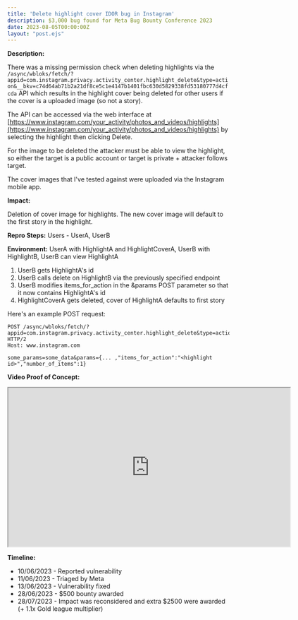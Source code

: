 ```yaml
---
title: 'Delete highlight cover IDOR bug in Instagram'
description: $3,000 bug found for Meta Bug Bounty Conference 2023
date: 2023-08-05T00:00:00Z
layout: "post.ejs"
---
```


**Description:**

There was a missing permission check when deleting highlights via the `/async/wbloks/fetch/?appid=com.instagram.privacy.activity_center.highlight_delete&type=action&__bkv=c74d64ab71b2a21df8ce5c1e4147b1401fbc630d5829338fd53180777d4cfcda` API which results in the highlight cover being deleted for other users if the cover is a uploaded image (so not a story).

The API can be accessed via the web interface at [https://www.instagram.com/your_activity/photos_and_videos/highlights](https://www.instagram.com/your_activity/photos_and_videos/highlights) by selecting the highlight then clicking Delete.

For the image to be deleted the attacker must be able to view the highlight, so either the target is a public account or target is private + attacker follows target.

The cover images that I've tested against were uploaded via the Instagram mobile app.

**Impact:**

Deletion of cover image for highlights. The new cover image will default to the first story in the highlight.

**Repro Steps:**
Users - UserA, UserB

**Environment:** UserA with HighlightA and HighlightCoverA, UserB with HighlightB, UserB can view HighlightA

1. UserB gets HighlightA's id
2. UserB calls delete on HighlightB via the previously specified endpoint
3. UserB modifies items_for_action in the &params POST parameter so that it now contains HighlightA's id
4. HighlightCoverA gets deleted, cover of HighlightA defaults to first story

Here's an example POST request:
```
POST /async/wbloks/fetch/?appid=com.instagram.privacy.activity_center.highlight_delete&type=action&__bkv=c74d64ab71b2a21df8ce5c1e4147b1401fbc630d5829338fd53180777d4cfcda HTTP/2
Host: www.instagram.com

some_params=some_data&params={... ,"items_for_action":"<highlight id>","number_of_items":1}
```

**Video Proof of Concept:**

<div style="align:center">
<iframe width="640" height="360" src="https://www.youtube.com/embed/_zkxePwnf9A"></iframe>
</div>

**Timeline:**

- 10/06/2023 - Reported vulnerability
- 11/06/2023 - Triaged by Meta
- 13/06/2023 - Vulnerability fixed
- 28/06/2023 - $500 bounty awarded
- 28/07/2023 - Impact was reconsidered and extra $2500 were awarded (+ 1.1x Gold league multiplier)
